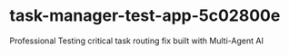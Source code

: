 # task-manager-test-app-5c02800e
Professional Testing critical task routing fix built with Multi-Agent AI

